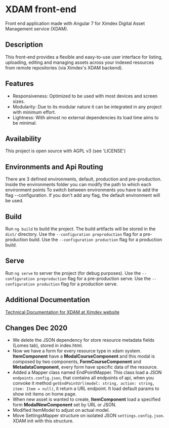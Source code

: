 # XDAM front-end

Front end application made with Angular 7 for Ximdex Digital Asset Management service (XDAM).

## Description

This front-end provides a flexible and easy-to-use user interface for listing, uploading, editing and managing assets across your indexed resources from remote repositories (via Ximdex's XDAM backend).

## Features

* Responsiveness: Optimized to be used with most devices and screen sizes.
* Modularity: Due to its modular nature it can be integrated in any project with minimum effort.
* Lightness: With almost no external dependencies its load time aims to be minimal.

## Availability

This project is open source with AGPL v3 (see 'LICENSE')

## Environments and Api Routing
There are 3 defined environments, default, production and pre-production.
Inside the environments folder you can modify the path to which each environment points
To switch between environments you have to add the flag --configuration.
if you don't add any flag, the default environment will be used.

## Build

Run `ng build` to build the project. The build artifacts will be stored in the `dist/` directory. 
Use the `--configuration preproduction` flag for a pre-production build.
Use the `--configuration production` flag for a production build.

## Serve

Run `ng serve` to server the project (for debug purposes).
Use the `--configuration preproduction` flag for a pre-production serve.
Use the `--configuration production` flag for a production serve.

## Additional Documentation
[Technical Documentation for XDAM at Ximdex website](https://www.ximdex.com/en/documentation/xdam/)


## Changes Dec 2020

* We delete the JSON dependency for store resource metadata fields (Lomes tab), stored in index.html.
* Now we have a form for every resource type in xdam system. **ItemComponent** have a **ModalCourseComponent** and this modal is composed by two components, **FormCourseComponent** and **MetadataComponent**,
every form have specific data of the resource.
* Added a Mapper class named EndPointMapper. This class load a JSON `endpoints.config.json`, that contains all endpoints of api, when you convoke it method ```getEndPointUrl(model: string, action: string, item: Item = null)```, it return a URL endpoint. It load default params to show init items on home page.
* When new asset is wanted to create, **ItemComponent** load a specified form **ModalNewComponent** set by URL or JSON.
* Modified ItemModel to adjust on actual model.
* Move SettingsMapper structure on isolated JSON `settings.config.json`. XDAM init with this structure.
